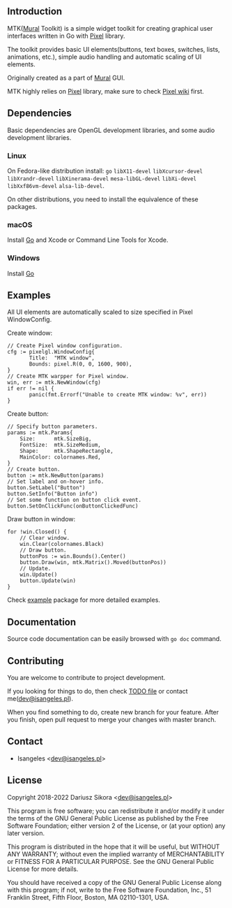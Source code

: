 ## Introduction
MTK([Mural](https://github.com/Isangeles/mural) Toolkit) is a simple widget toolkit for creating graphical user interfaces written in Go with [Pixel](https://github.com/faiface/pixel) library.

The toolkit provides basic UI elements(buttons, text boxes, switches, lists, animations, etc.), simple audio handling and automatic scaling of UI elements.

Originally created as a part of [Mural](https://github.com/Isangeles/mural) GUI.

MTK highly relies on [Pixel](https://github.com/faiface/pixel) library, make sure to check [Pixel wiki](https://github.com/faiface/pixel/wiki) first.

## Dependencies
Basic dependencies are OpenGL development libraries, and some audio development libraries.

### Linux
On Fedora-like distribution install: `go` `libX11-devel` `libXcursor-devel` `libXrandr-devel` `libXinerama-devel` `mesa-libGL-devel` `libXi-devel` `libXxf86vm-devel` `alsa-lib-devel`.

On other distributions, you need to install the equivalence of these packages.
### macOS
Install [Go](https://go.dev/) and Xcode or Command Line Tools for Xcode.
### Windows
Install [Go](https://go.dev/)

## Examples
All UI elements are automatically scaled to size specified in Pixel WindowConfig.

Create window:
```
// Create Pixel window configuration.
cfg := pixelgl.WindowConfig{
       Title:  "MTK window",
       Bounds: pixel.R(0, 0, 1600, 900),
}
// Create MTK warpper for Pixel window.
win, err := mtk.NewWindow(cfg)
if err != nil {
       panic(fmt.Errorf("Unable to create MTK window: %v", err))
}
```
Create button:
```
// Specify button parameters.
params := mtk.Params{
	Size:      mtk.SizeBig,
	FontSize:  mtk.SizeMedium,
	Shape:     mtk.ShapeRectangle,
	MainColor: colornames.Red,
}
// Create button.
button := mtk.NewButton(params)
// Set label and on-hover info.
button.SetLabel("Button")
button.SetInfo("Button info")
// Set some function on button click event.
button.SetOnClickFunc(onButtonClickedFunc)
```
Draw button in window:
```
for !win.Closed() {
	// Clear window.
	win.Clear(colornames.Black)
	// Draw button.
	buttonPos := win.Bounds().Center()
	button.Draw(win, mtk.Matrix().Moved(buttonPos))
	// Update.
	win.Update()
	button.Update(win)
}
```
Check [example](https://github.com/Isangeles/mtk/tree/master/example) package for more detailed examples.

## Documentation
Source code documentation can be easily browsed with `go doc` command.

## Contributing
You are welcome to contribute to project development.

If you looking for things to do, then check [TODO file](https://github.com/Isangeles/mtk/blob/master/TODO) or contact me(dev@isangeles.pl).

When you find something to do, create new branch for your feature.
After you finish, open pull request to merge your changes with master branch.

## Contact
* Isangeles <<dev@isangeles.pl>>

## License
Copyright 2018-2022 Dariusz Sikora <<dev@isangeles.pl>>

This program is free software; you can redistribute it and/or modify
it under the terms of the GNU General Public License as published by
the Free Software Foundation; either version 2 of the License, or
(at your option) any later version.

This program is distributed in the hope that it will be useful,
but WITHOUT ANY WARRANTY; without even the implied warranty of
MERCHANTABILITY or FITNESS FOR A PARTICULAR PURPOSE.  See the
GNU General Public License for more details.

You should have received a copy of the GNU General Public License
along with this program; if not, write to the Free Software
Foundation, Inc., 51 Franklin Street, Fifth Floor, Boston,
MA 02110-1301, USA.
